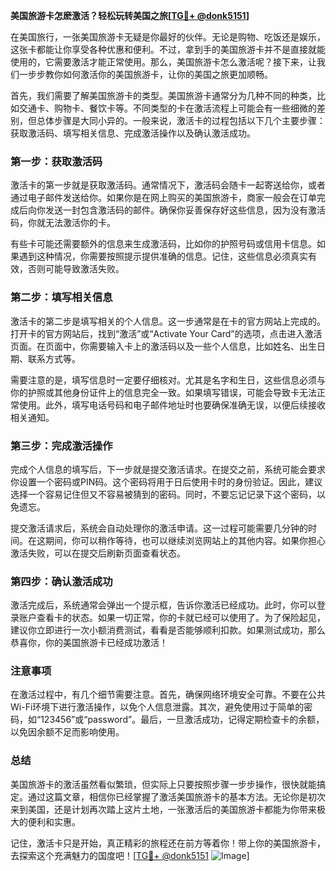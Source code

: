 **美国旅游卡怎麽激活？轻松玩转美国之旅[[TG💪+ @donk5151](https://t.me/s/donk5151)]**

在美国旅行，一张美国旅游卡无疑是你最好的伙伴。无论是购物、吃饭还是娱乐，这张卡都能让你享受各种优惠和便利。不过，拿到手的美国旅游卡并不是直接就能使用的，它需要激活才能正常使用。那么，美国旅游卡怎么激活呢？接下来，让我们一步步教你如何激活你的美国旅游卡，让你的美国之旅更加顺畅。

首先，我们需要了解美国旅游卡的类型。美国旅游卡通常分为几种不同的种类，比如交通卡、购物卡、餐饮卡等。不同类型的卡在激活流程上可能会有一些细微的差别，但总体步骤是大同小异的。一般来说，激活卡的过程包括以下几个主要步骤：获取激活码、填写相关信息、完成激活操作以及确认激活成功。

### **第一步：获取激活码**

激活卡的第一步就是获取激活码。通常情况下，激活码会随卡一起寄送给你，或者通过电子邮件发送给你。如果你是在网上购买的美国旅游卡，商家一般会在订单完成后向你发送一封包含激活码的邮件。确保你妥善保存好这些信息，因为没有激活码，你就无法激活你的卡。

有些卡可能还需要额外的信息来生成激活码，比如你的护照号码或信用卡信息。如果遇到这种情况，你需要按照提示提供准确的信息。记住，这些信息必须真实有效，否则可能导致激活失败。

### **第二步：填写相关信息**

激活卡的第二步是填写相关的个人信息。这一步通常是在卡的官方网站上完成的。打开卡的官方网站后，找到“激活”或“Activate Your Card”的选项，点击进入激活页面。在页面中，你需要输入卡上的激活码以及一些个人信息，比如姓名、出生日期、联系方式等。

需要注意的是，填写信息时一定要仔细核对。尤其是名字和生日，这些信息必须与你的护照或其他身份证件上的信息完全一致。如果填写错误，可能会导致卡无法正常使用。此外，填写电话号码和电子邮件地址时也要确保准确无误，以便后续接收相关通知。

### **第三步：完成激活操作**

完成个人信息的填写后，下一步就是提交激活请求。在提交之前，系统可能会要求你设置一个密码或PIN码。这个密码将用于日后使用卡时的身份验证。因此，建议选择一个容易记住但又不容易被猜到的密码。同时，不要忘记记录下这个密码，以免遗忘。

提交激活请求后，系统会自动处理你的激活申请。这一过程可能需要几分钟的时间。在这期间，你可以稍作等待，也可以继续浏览网站上的其他内容。如果你担心激活失败，可以在提交后刷新页面查看状态。

### **第四步：确认激活成功**

激活完成后，系统通常会弹出一个提示框，告诉你激活已经成功。此时，你可以登录账户查看卡的状态。如果一切正常，你的卡就已经可以使用了。为了保险起见，建议你立即进行一次小额消费测试，看看是否能够顺利扣款。如果测试成功，那么恭喜你，你的美国旅游卡已经成功激活！

### **注意事项**

在激活过程中，有几个细节需要注意。首先，确保网络环境安全可靠。不要在公共Wi-Fi环境下进行激活操作，以免个人信息泄露。其次，避免使用过于简单的密码，如“123456”或“password”。最后，一旦激活成功，记得定期检查卡的余额，以免因余额不足而影响使用。

### **总结**

美国旅游卡的激活虽然看似繁琐，但实际上只要按照步骤一步步操作，很快就能搞定。通过这篇文章，相信你已经掌握了激活美国旅游卡的基本方法。无论你是初次来到美国，还是计划再次踏上这片土地，一张激活后的美国旅游卡都能为你带来极大的便利和实惠。

记住，激活卡只是开始，真正精彩的旅程还在前方等着你！带上你的美国旅游卡，去探索这个充满魅力的国度吧！[[TG💪+ @donk5151](https://t.me/s/donk5151) ![Image](https://i.postimg.cc/rwNCRYN7/Snipaste-2025-04-30-17-27-05.png)]